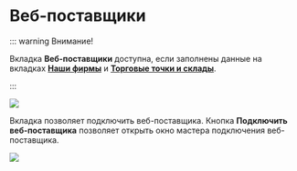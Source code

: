 # Веб-поставщики

::: warning Внимание!

Вкладка **Веб-поставщики** доступна, если заполнены данные на вкладках [**Наши фирмы**](#bbde9d40-a956-46e3-8359-2887fc127cc6) и [**Торговые точки и склады**](#af4c70ad-facd-4be4-b2b1-9c75121aa32b).

:::

![](image526.png)

Вкладка позволяет подключить веб-поставщика. Кнопка **Подключить веб-поставщика** позволяет открыть окно мастера подключения веб-поставщика.

![](image527.png)



